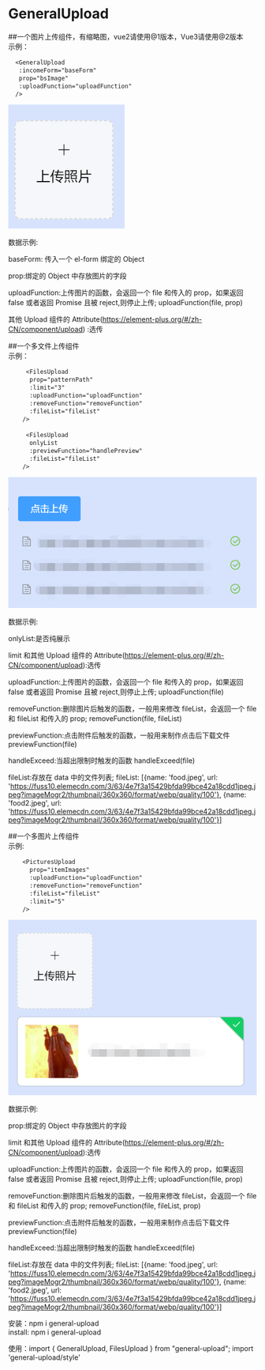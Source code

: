 <!-- @format -->

# GeneralUpload

##一个图片上传组件，有缩略图，vue2请使用@1版本，Vue3请使用@2版本 <br/>
示例：

      <GeneralUpload
       :incomeForm="baseForm"
       prop="bsImage"
       :uploadFunction="uploadFunction"
      />

![img](https://raw.githubusercontent.com/Alan1034/PicturesServer/main/PicGo_imgs/202108231135353.png?token=AICSKHVN6DVTLAX3RCTF4P3BEM6XQ)

数据示例:

baseForm: 传入一个 el-form 绑定的 Object

prop:绑定的 Object 中存放图片的字段

uploadFunction:上传图片的函数，会返回一个 file 和传入的 prop，如果返回 false 或者返回 Promise 且被 reject,则停止上传;
uploadFunction(file, prop)

其他 Upload 组件的 Attribute(https://element-plus.org/#/zh-CN/component/upload) :选传

##一个多文件上传组件<br/>
示例：

         <FilesUpload
          prop="patternPath"
          :limit="3"
          :uploadFunction="uploadFunction"
          :removeFunction="removeFunction"
          :fileList="fileList"
        />
        
         <FilesUpload
          onlyList 
          :previewFunction="handlePreview" 
          :fileList="fileList"
        />

![img](https://raw.githubusercontent.com/Alan1034/PicturesServer/main/PicGo_imgs/202108231137554.png?token=AICSKHUHZEIRTK5TMMDJSOLBEM67I)

数据示例:

onlyList:是否纯展示

limit 和其他 Upload 组件的 Attribute(https://element-plus.org/#/zh-CN/component/upload):选传

uploadFunction:上传图片的函数，会返回一个 file 和传入的 prop，如果返回 false 或者返回 Promise 且被 reject,则停止上传;
uploadFunction(file)

removeFunction:删除图片后触发的函数，一般用来修改 fileList，会返回一个 file 和 fileList 和传入的 prop;
removeFunction(file, fileList)

previewFunction:点击附件后触发的函数，一般用来制作点击后下载文件
previewFunction(file)

handleExceed:当超出限制时触发的函数
handleExceed(file)

fileList:存放在 data 中的文件列表;
fileList: [{name: 'food.jpeg', url: 'https://fuss10.elemecdn.com/3/63/4e7f3a15429bfda99bce42a18cdd1jpeg.jpeg?imageMogr2/thumbnail/360x360/format/webp/quality/100'}, {name: 'food2.jpeg', url: 'https://fuss10.elemecdn.com/3/63/4e7f3a15429bfda99bce42a18cdd1jpeg.jpeg?imageMogr2/thumbnail/360x360/format/webp/quality/100'}]

##一个多图片上传组件<br/>
示例:

        <PicturesUpload
          prop="itemImages"
          :uploadFunction="uploadFunction"
          :removeFunction="removeFunction"
          :fileList="fileList"
          :limit="5"
        />

![img](https://raw.githubusercontent.com/Alan1034/PicturesServer/main/PicGo_imgs/202108231137062.png?token=AICSKHXPKULI5RQ4LG4RHOTBEM65E)

数据示例:

prop:绑定的 Object 中存放图片的字段

limit 和其他 Upload 组件的 Attribute(https://element-plus.org/#/zh-CN/component/upload):选传

uploadFunction:上传图片的函数，会返回一个 file 和传入的 prop，如果返回 false 或者返回 Promise 且被 reject,则停止上传;
uploadFunction(file, prop)

removeFunction:删除图片后触发的函数，一般用来修改 fileList，会返回一个 file 和 fileList 和传入的 prop;
removeFunction(file, fileList, prop)

previewFunction:点击附件后触发的函数，一般用来制作点击后下载文件
previewFunction(file)

handleExceed:当超出限制时触发的函数
handleExceed(file)

fileList:存放在 data 中的文件列表;
fileList: [{name: 'food.jpeg', url: 'https://fuss10.elemecdn.com/3/63/4e7f3a15429bfda99bce42a18cdd1jpeg.jpeg?imageMogr2/thumbnail/360x360/format/webp/quality/100'}, {name: 'food2.jpeg', url: 'https://fuss10.elemecdn.com/3/63/4e7f3a15429bfda99bce42a18cdd1jpeg.jpeg?imageMogr2/thumbnail/360x360/format/webp/quality/100'}]

安装：npm i general-upload<br/>
install: npm i general-upload

使用：import { GeneralUpload, FilesUpload } from "general-upload";
import 'general-upload/style'
